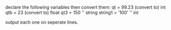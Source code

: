 declare the following variables then convert them:
qt = 99.23 (convert to)  int
qtb = 23  (convert to) float
qt3 = 150     ''       string
string1 = '100'   ''    int  

output each one on seperate lines. 

